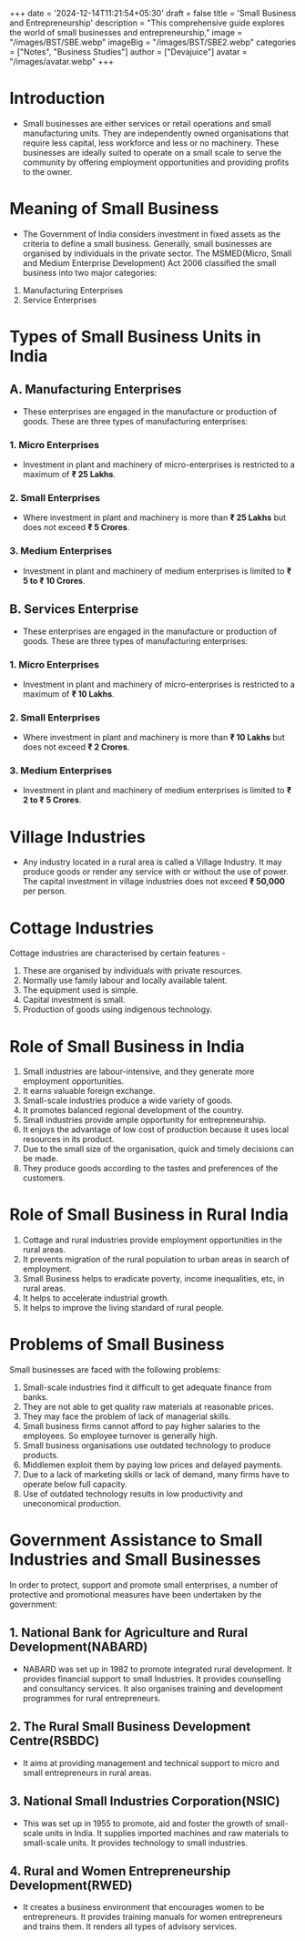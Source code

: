 +++
date = '2024-12-14T11:21:54+05:30'
draft = false
title = 'Small Business and Entrepreneurship'
description = "This comprehensive guide explores the world of small businesses and entrepreneurship,"
image = "/images/BST/SBE.webp"
imageBig = "/images/BST/SBE2.webp"
categories = ["Notes", "Business Studies"]
author = ["Devajuice"]
avatar = "/images/avatar.webp"
+++
# Introduction

- Small businesses are either services or retail operations and small manufacturing units. They are independently owned organisations that require less capital, less workforce and less or no machinery. These businesses are ideally suited to operate on a small scale to serve the community by offering employment opportunities and providing profits to the owner.

# Meaning of Small Business

- The Government of India considers investment in fixed assets as the criteria to define a small business. Generally, small businesses are organised by individuals in the private sector. The MSMED(Micro, Small and Medium Enterprise Development) Act 2006 classified the small business into two major categories:

1. Manufacturing Enterprises
2. Service Enterprises

# Types of Small Business Units in India

## A. Manufacturing Enterprises

- These enterprises are engaged in the manufacture or production of goods. These are three types of manufacturing enterprises:

### 1. Micro Enterprises

- Investment in plant and machinery of micro-enterprises is restricted to a maximum of
  **₹ 25 Lakhs**.

### 2. Small Enterprises

- Where investment in plant and machinery is more than **₹ 25 Lakhs** but does not exceed
  **₹ 5 Crores**.

### 3. Medium Enterprises

- Investment in plant and machinery of medium enterprises is limited to **₹ 5 to ₹ 10 Crores**.

## B. Services Enterprise

- These enterprises are engaged in the manufacture or production of goods. These are three types of manufacturing enterprises:

### 1. Micro Enterprises

- Investment in plant and machinery of micro-enterprises is restricted to a maximum of
  **₹ 10 Lakhs**.

### 2. Small Enterprises

- Where investment in plant and machinery is more than **₹ 10 Lakhs** but does not exceed
  **₹ 2 Crores**.

### 3. Medium Enterprises

- Investment in plant and machinery of medium enterprises is limited to **₹ 2 to ₹ 5 Crores**.

# Village Industries

- Any industry located in a rural area is called a Village Industry. It may produce goods or render any service with or without the use of power. The capital investment in village industries does not exceed **₹ 50,000** per person.

# Cottage Industries

 Cottage industries are characterised by certain features -

1. These are organised by individuals with private resources.
2. Normally use family labour and locally available talent.
3. The equipment used is simple.
4. Capital investment is small.
5. Production of goods using indigenous technology.

# Role of Small Business in India

1. Small industries are labour-intensive, and they generate more employment opportunities.
2. It earns valuable foreign exchange.
3. Small-scale industries produce a wide variety of goods.
4. It promotes balanced regional development of the country.
5. Small industries provide ample opportunity for entrepreneurship.
6. It enjoys the advantage of low cost of production because it uses local resources in its product.
7. Due to the small size of the organisation, quick and timely decisions can be made.
8. They produce goods according to the tastes and preferences of the customers.

# Role of Small Business in Rural India

1. Cottage and rural industries provide employment opportunities in the rural areas.
2. It prevents migration of the rural population to urban areas in search of employment.
3. Small Business helps to eradicate poverty, income inequalities, etc, in rural areas.
4. It helps to accelerate industrial growth.
5. It helps to improve the living standard of rural people.

# Problems of Small Business

Small businesses are faced with the following problems:

1. Small-scale industries find it difficult to get adequate finance from banks.
2. They are not able to get quality raw materials at reasonable prices.
3. They may face the problem of lack of managerial skills.
4. Small business firms cannot afford to pay higher salaries to the employees. So employee turnover is generally high.
5. Small business organisations use outdated technology to produce products.
6. Middlemen exploit them by paying low prices and delayed payments.
7. Due to a lack of marketing skills or lack of demand, many firms have to operate below full capacity.
8. Use of outdated technology results in low productivity and uneconomical production.

# Government Assistance to Small Industries and Small Businesses

 In order to protect, support and promote small enterprises, a number of protective and promotional measures have been undertaken by the government:

## 1. National Bank for Agriculture and Rural Development(NABARD)

- NABARD was set up in 1982 to promote integrated rural development. It provides financial support to small Industries. It provides counselling and consultancy services. It also organises training and development programmes for rural entrepreneurs.

## 2. The Rural Small Business Development Centre(RSBDC)

- It aims at providing management and technical support to micro and small entrepreneurs in rural areas.

## 3. National Small Industries Corporation(NSIC)

- This was set up in 1955 to promote, aid and foster the growth of small-scale units in India. It supplies imported machines and raw materials to small-scale units. It provides technology to small industries.

## 4. Rural and Women Entrepreneurship Development(RWED)

- It creates a business environment that encourages women to be entrepreneurs. It provides training manuals for women entrepreneurs and trains them. It renders all types of advisory services.

